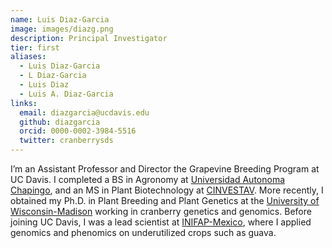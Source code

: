 ```yaml
---
name: Luis Diaz-Garcia
image: images/diazg.png
description: Principal Investigator
tier: first
aliases:
  - Luis Diaz-Garcia
  - L Diaz-Garcia
  - Luis Diaz
  - Luis A. Diaz-Garcia
links:
  email: diazgarcia@ucdavis.edu
  github: diazgarcia
  orcid: 0000-0002-3984-5516
  twitter: cranberrysds
---
```


I’m an Assistant Professor and Director the Grapevine Breeding Program at UC Davis. I completed a BS in Agronomy at [Universidad Autonoma Chapingo](https://www.chapingo.mx), and an MS in Plant Biotechnology at [CINVESTAV](https://langebio.cinvestav.mx/en/). More recently, I obtained my Ph.D. in Plant Breeding and Plant Genetics at the [University of Wisconsin-Madison](https://cggl.horticulture.wisc.edu) working in cranberry genetics and genomics. Before joining UC Davis, I was a lead scientist at [INIFAP-Mexico](http://www.inifap.gob.mx), where I applied genomics and phenomics on underutilized crops such as guava. 
